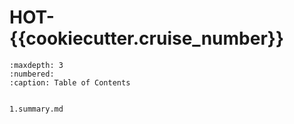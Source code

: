# HOT-{{cookiecutter.cruise_number}}  

```{toctree} 
:maxdepth: 3
:numbered:
:caption: Table of Contents


1.summary.md
```
